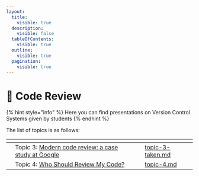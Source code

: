 ```yaml
---
layout:
  title:
    visible: true
  description:
    visible: false
  tableOfContents:
    visible: true
  outline:
    visible: true
  pagination:
    visible: true
---
```


# 🐯 Code Review

{% hint style="info" %}
Here you can find presentations on Version Control Systems given by students
{% endhint %}

The list of topics is as follows:

<table data-view="cards"><thead><tr><th></th><th></th><th></th><th data-hidden data-card-target data-type="content-ref"></th></tr></thead><tbody><tr><td></td><td>Topic 3: <a href="https://dl.acm.org/doi/abs/10.1145/3183519.3183525">Modern code review: a case study at Google</a></td><td></td><td><a href="topic-3-taken.md">topic-3-taken.md</a></td></tr><tr><td></td><td>Topic 4: <a href="https://ieeexplore.ieee.org/abstract/document/7081824?casa_token=6Z91gNG9zNIAAAAA:Z04ELyR7TMVN2rDI5q0HGnceQ7Y19xWl8eHdXorMDtfsP7hYd3PfN1G5MfEgf-Gem_4OUBFh">Who Should Review My Code?</a></td><td></td><td><a href="topic-4.md">topic-4.md</a></td></tr></tbody></table>
